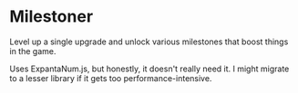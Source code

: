 # Milestoner
Level up a single upgrade and unlock various milestones that boost things in the game.

Uses ExpantaNum.js, but honestly, it doesn't really need it. I might migrate to a lesser library if it gets too performance-intensive.
